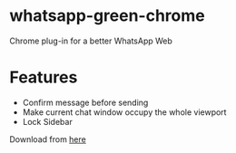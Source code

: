 # whatsapp-green-chrome

Chrome plug-in for a better WhatsApp Web

# Features

- Confirm message before sending
- Make current chat window occupy the whole viewport
- Lock Sidebar

Download from [here](https://chrome.google.com/webstore/detail/whatsapp-green/njfjhecbikaalofneklmjpjfkpklpcjn)

